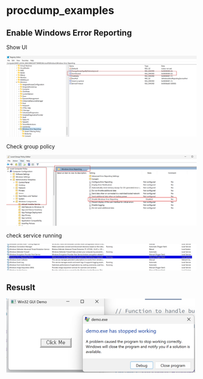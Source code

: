# procdump_examples

## Enable Windows Error Reporting

Show UI

![](./showui.png)

Check group policy

![](./gpo.png)

check service running

![](./service.png)

## Resuslt

<img src="./wer.png" width=500>
